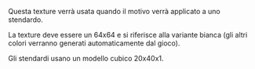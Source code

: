 Questa texture verrà usata quando il motivo verrà applicato a uno stendardo.

La texture deve essere un 64x64 e si riferisce alla variante bianca (gli altri colori verranno generati automaticamente dal gioco).

Gli stendardi usano un modello cubico 20x40x1.